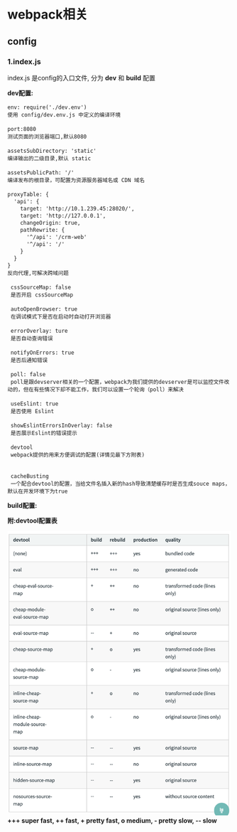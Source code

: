 # webpack相关
## config

### 1.index.js

index.js 是config的入口文件, 分为 **dev** 和 **build** 配置

**dev配置:**
	
	env: require('./dev.env')
	使用 config/dev.env.js 中定义的编译环境
	
	port:8080
	测试页面的浏览器端口,默认8080
	
	assetsSubDirectory: 'static'
	编译输出的二级目录,默认 static

	assetsPublicPath: '/'
	编译发布的根目录，可配置为资源服务器域名或 CDN 域名
	
    proxyTable: {
      'api': {
        target: 'http://10.1.239.45:28020/',
        target: 'http://127.0.0.1',
        changeOrigin: true,
        pathRewrite: {
          '^/api': '/crm-web'
          '^/api': '/'
        }
      }
    }
    反向代理,可解决跨域问题
    
     cssSourceMap: false
     是否开启 cssSourceMap
     
     autoOpenBrowser: true
     在调试模式下是否在启动时自动打开浏览器
     
     errorOverlay: ture
     是否自动查询错误
     
     notifyOnErrors: true
     是否后通知错误
     
     poll: false
     poll是跟devserver相关的一个配置，webpack为我们提供的devserver是可以监控文件改动的，但在有些情况下却不能工作，我们可以设置一个轮询（poll）来解决
     
     useEslint: true
     是否使用 Eslint
     
     showEslintErrorsInOverlay: false
     是否展示Eslint的错误提示
     
     devtool
     webpack提供的用来方便调试的配置(详情见最下方附表)
     
 
	 cacheBusting
	 一个配合devtool的配置，当给文件名插入新的hash导致清楚缓存时是否生成souce maps，默认在开发环境下为true
	 
 **build配置:**
 
**附:devtool配置表**

![devtool](https://github.com/oujinlong/ai-fe-docs/blob/master/docs/templates/vue/webpack%E7%9B%B8%E5%85%B3/config/devtool.png?raw=true)
  **+++ super fast, ++ fast, + pretty fast, o medium, - pretty slow, -- slow**
     
 
 
     
     
